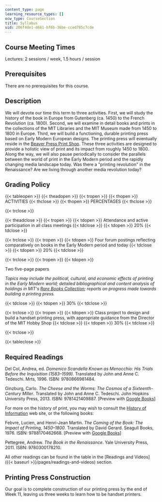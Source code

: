 ```yaml
---
content_type: page
learning_resource_types: []
ocw_type: CourseSection
title: Syllabus
uid: 206f4de1-d681-bf6b-36be-cced785c7cde
---
```


Course Meeting Times
--------------------

Lectures: 2 sessions / week, 1.5 hours / session

Prerequisites
-------------

There are no prerequisites for this course.

Description
-----------

We will devote our time this term to three activities. First, we will study the history of the book in Europe from Gutenberg (ca. 1450) to the French Revolution (ca. 1800). Second, we will examine in detail books and prints in the collections of the MIT Libraries and the MIT Museum made from 1450 to 1800 in Europe. Third, we will build a functioning, durable printing press based on Early Modern European designs. The printing press will eventually reside in the [Beaver Press Print Shop](http://beaverpress.mit.edu/). These three activities are designed to provide a holistic view of print and its impact from roughly 1450 to 1800. Along the way, we will also pause periodically to consider the parallels between the world of print in the Early Modern period and the rapidly changing media landscape today. Was there a "printing revolution" in the Renaissance? Are we living through another media revolution today?

Grading Policy
--------------

{{< tableopen >}}
{{< theadopen >}}
{{< tropen >}}
{{< thopen >}}
ACTIVITIES
{{< thclose >}}
{{< thopen >}}
PERCENTAGES
{{< thclose >}}

{{< trclose >}}

{{< theadclose >}}
{{< tropen >}}
{{< tdopen >}}
Attendance and active participation in all class meetings
{{< tdclose >}}
{{< tdopen >}}
20%
{{< tdclose >}}

{{< trclose >}}
{{< tropen >}}
{{< tdopen >}}
Four forum postings reflecting comparatively on books in the Early Modern period and today
{{< tdclose >}}
{{< tdopen >}}
20%
{{< tdclose >}}

{{< trclose >}}
{{< tropen >}}
{{< tdopen >}}


Two five-page papers

_Topics may include the political, cultural, and economic effects of printing in the Early Modern world; detailed bibliographical and content analysis of holdings in MIT's [Rare Books Collection](http://libraries.mit.edu/archives/research/rare-books.html); reports on progress made towards building a printing press._


{{< tdclose >}}
{{< tdopen >}}
30%
{{< tdclose >}}

{{< trclose >}}
{{< tropen >}}
{{< tdopen >}}
Class project to design and build a handset printing press, with appropriate guidance from the Director of the MIT Hobby Shop
{{< tdclose >}}
{{< tdopen >}}
30%
{{< tdclose >}}

{{< trclose >}}

{{< tableclose >}}

Required Readings
-----------------

Del Col, Andrea, ed. _Domenico Scandella Known as Menocchio: His Trials Before the Inquisition (1583–1599)_. Translated by John and Anne C. Tedeschi. Mrts, 1996. ISBN: 9780866981484.

Ginzburg, Carlo. _The Cheese and the Worms: The Cosmos of a Sixteenth-Century Miller_. Translated by John and Anne C. Tedeschi. John Hopkins University Press, 2013. ISBN: 9781421409887. \[Preview with [Google Books](http://books.google.com/books?id=NZzyAAAAQBAJ&pg=PAfrontcover)\]

For more on the history of print, you may wish to consult the [History of Information](http://www.historyofinformation.com/index.php) web site, or the following books:

Febvre, Lucien, and Henri-Jean Martin. _The Coming of the Book: The Impact of Printing, 1450–1800_. Translated by David Gerard. Seagull Books, 1976. ISBN: 9788170462668. \[Preview with [Google Books](http://books.google.com/books?id=9opxcMjv4TUC&pg=PAfrontcover)\]

Pettegree, Andrew. _The Book in the Renaissance_. Yale University Press, 2011. ISBN: 9780300178210.

All other readings can be found in the table in the [Readings and Videos]({{< baseurl >}}/pages/readings-and-videos) section.

Printing Press Construction
---------------------------

Our goal is to complete construction of our printing press by the end of Week 11, leaving us three weeks to learn how to be handset printers.
